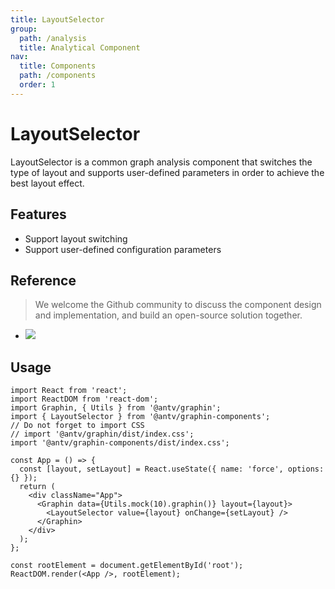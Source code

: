 ```yaml
---
title: LayoutSelector
group:
  path: /analysis
  title: Analytical Component
nav:
  title: Components
  path: /components
  order: 1
---
```


# LayoutSelector

LayoutSelector is a common graph analysis component that switches the type of layout and supports user-defined parameters in order to achieve the best layout effect.

## Features

- Support layout switching
- Support user-defined configuration parameters

## Reference

> We welcome the Github community to discuss the component design and implementation, and build an open-source solution together.

- ![](https://gw.alipayobjects.com/mdn/rms_402c1a/afts/img/A*cMRqTbym2dcAAAAAAAAAAAAAARQnAQ)

## Usage

```tsx | pure
import React from 'react';
import ReactDOM from 'react-dom';
import Graphin, { Utils } from '@antv/graphin';
import { LayoutSelector } from '@antv/graphin-components';
// Do not forget to import CSS
// import '@antv/graphin/dist/index.css';
import '@antv/graphin-components/dist/index.css';

const App = () => {
  const [layout, setLayout] = React.useState({ name: 'force', options: {} });
  return (
    <div className="App">
      <Graphin data={Utils.mock(10).graphin()} layout={layout}>
        <LayoutSelector value={layout} onChange={setLayout} />
      </Graphin>
    </div>
  );
};

const rootElement = document.getElementById('root');
ReactDOM.render(<App />, rootElement);
```
